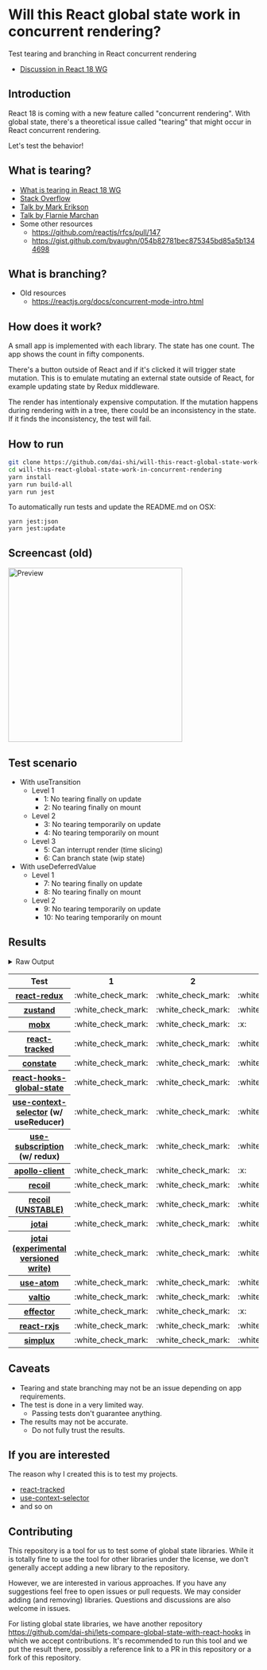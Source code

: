# Will this React global state work in concurrent rendering?

Test tearing and branching in React concurrent rendering

- [Discussion in React 18 WG](https://github.com/reactwg/react-18/discussions/116)

## Introduction

React 18 is coming with a new feature called "concurrent rendering".
With global state, there's a theoretical issue called "tearing"
that might occur in React concurrent rendering.

Let's test the behavior!

## What is tearing?

- [What is tearing in React 18 WG](https://github.com/reactwg/react-18/discussions/69)
- [Stack Overflow](https://stackoverflow.com/questions/54891675/what-is-tearing-in-the-context-of-the-react-redux)
- [Talk by Mark Erikson](https://www.youtube.com/watch?v=yOZ4Ml9LlWE&t=933s)
- [Talk by Flarnie Marchan](https://www.youtube.com/watch?v=V1Ly-8Z1wQA&t=1079s)
- Some other resources
  - https://github.com/reactjs/rfcs/pull/147
  - https://gist.github.com/bvaughn/054b82781bec875345bd85a5b1344698

## What is branching?

- Old resources
  - https://reactjs.org/docs/concurrent-mode-intro.html

## How does it work?

A small app is implemented with each library.
The state has one count.
The app shows the count in fifty components.

There's a button outside of React and
if it's clicked it will trigger state mutation.
This is to emulate mutating an external state outside of React,
for example updating state by Redux middleware.

The render has intentionaly expensive computation.
If the mutation happens during rendering with in a tree,
there could be an inconsistency in the state.
If it finds the inconsistency, the test will fail.

## How to run

```bash
git clone https://github.com/dai-shi/will-this-react-global-state-work-in-concurrent-rendering.git
cd will-this-react-global-state-work-in-concurrent-rendering
yarn install
yarn run build-all
yarn run jest
```

To automatically run tests and update the README.md on OSX:
```
yarn jest:json
yarn jest:update
```

## Screencast (old)

<img src="https://user-images.githubusercontent.com/490574/61502196-ce109200-aa0d-11e9-9efc-6203545d367c.gif" alt="Preview" width="350" />

## Test scenario

- With useTransition
  - Level 1
    - 1: No tearing finally on update
    - 2: No tearing finally on mount
  - Level 2
    - 3: No tearing temporarily on update
    - 4: No tearing temporarily on mount
  - Level 3
    - 5: Can interrupt render (time slicing)
    - 6: Can branch state (wip state)
- With useDeferredValue
  - Level 1
    - 7: No tearing finally on update
    - 8: No tearing finally on mount
  - Level 2
    - 9: No tearing temporarily on update
    - 10: No tearing temporarily on mount

## Results

<details>
<summary>Raw Output</summary>

```
   With useTransition
     Level 1
       ✓ No tearing finally on update (7940 ms)
       ✓ No tearing finally on mount (4606 ms)
     Level 2
       ✓ No tearing temporarily on update (12873 ms)
       ✓ No tearing temporarily on mount (4546 ms)
     Level 3
       ✕ Can interrupt render (time slicing) (7871 ms)
       ✕ Can branch state (wip state) (6609 ms)
   With useDeferredValue
     Level 1
       ✓ No tearing finally on update (9633 ms)
       ✓ No tearing finally on mount (4593 ms)
     Level 2
       ✓ No tearing temporarily on update (14510 ms)
       ✓ No tearing temporarily on mount (4494 ms)
 zustand
   With useTransition
     Level 1
       ✓ No tearing finally on update (7816 ms)
       ✓ No tearing finally on mount (4487 ms)
     Level 2
       ✓ No tearing temporarily on update (12757 ms)
       ✓ No tearing temporarily on mount (4532 ms)
     Level 3
       ✕ Can interrupt render (time slicing) (7844 ms)
       ✕ Can branch state (wip state) (6547 ms)
   With useDeferredValue
     Level 1
       ✓ No tearing finally on update (9520 ms)
       ✓ No tearing finally on mount (4562 ms)
     Level 2
       ✓ No tearing temporarily on update (14519 ms)
       ✓ No tearing temporarily on mount (4453 ms)
 mobx
   With useTransition
     Level 1
       ✓ No tearing finally on update (4476 ms)
       ✓ No tearing finally on mount (8305 ms)
     Level 2
       ✕ No tearing temporarily on update (8544 ms)
       ✕ No tearing temporarily on mount (9275 ms)
     Level 3
       ✓ Can interrupt render (time slicing) (3533 ms)
       ✕ Can branch state (wip state) (2854 ms)
   With useDeferredValue
     Level 1
       ✓ No tearing finally on update (9527 ms)
       ✓ No tearing finally on mount (5538 ms)
     Level 2
       ✓ No tearing temporarily on update (14504 ms)
       ✕ No tearing temporarily on mount (5455 ms)
 react-tracked
   With useTransition
     Level 1
       ✓ No tearing finally on update (5483 ms)
       ✓ No tearing finally on mount (15345 ms)
     Level 2
       ✓ No tearing temporarily on update (8544 ms)
       ✓ No tearing temporarily on mount (15293 ms)
     Level 3
       ✓ Can interrupt render (time slicing) (3520 ms)
       ✓ Can branch state (wip state) (8149 ms)
   With useDeferredValue
     Level 1
       ✓ No tearing finally on update (15304 ms)
       ✓ No tearing finally on mount (8365 ms)
     Level 2
       ✓ No tearing temporarily on update (19344 ms)
       ✓ No tearing temporarily on mount (8286 ms)
 constate
   With useTransition
     Level 1
       ✓ No tearing finally on update (4478 ms)
       ✓ No tearing finally on mount (10319 ms)
     Level 2
       ✓ No tearing temporarily on update (8507 ms)
       ✓ No tearing temporarily on mount (9257 ms)
     Level 3
       ✓ Can interrupt render (time slicing) (3510 ms)
       ✓ Can branch state (wip state) (5081 ms)
   With useDeferredValue
     Level 1
       ✓ No tearing finally on update (9520 ms)
       ✓ No tearing finally on mount (5537 ms)
     Level 2
       ✓ No tearing temporarily on update (14513 ms)
       ✓ No tearing temporarily on mount (5432 ms)
 react-hooks-global-state
   With useTransition
     Level 1
       ✓ No tearing finally on update (5434 ms)
       ✓ No tearing finally on mount (8302 ms)
     Level 2
       ✓ No tearing temporarily on update (8495 ms)
       ✕ No tearing temporarily on mount (8245 ms)
     Level 3
       ✓ Can interrupt render (time slicing) (3504 ms)
       ✕ Can branch state (wip state) (10157 ms)
   With useDeferredValue
     Level 1
       ✓ No tearing finally on update (11261 ms)
       ✓ No tearing finally on mount (5622 ms)
     Level 2
       ✓ No tearing temporarily on update (15495 ms)
       ✕ No tearing temporarily on mount (5532 ms)
 use-context-selector
   With useTransition
     Level 1
       ✓ No tearing finally on update (5535 ms)
       ✓ No tearing finally on mount (11413 ms)
     Level 2
       ✓ No tearing temporarily on update (8616 ms)
       ✓ No tearing temporarily on mount (15376 ms)
     Level 3
       ✓ Can interrupt render (time slicing) (3626 ms)
       ✓ Can branch state (wip state) (8180 ms)
   With useDeferredValue
     Level 1
       ✓ No tearing finally on update (15364 ms)
       ✓ No tearing finally on mount (6388 ms)
     Level 2
       ✓ No tearing temporarily on update (19347 ms)
       ✓ No tearing temporarily on mount (6292 ms)
 use-subscription
   With useTransition
     Level 1
       ✓ No tearing finally on update (5492 ms)
       ✓ No tearing finally on mount (9313 ms)
     Level 2
       ✓ No tearing temporarily on update (8528 ms)
       ✕ No tearing temporarily on mount (9255 ms)
     Level 3
       ✓ Can interrupt render (time slicing) (3532 ms)
       ✕ Can branch state (wip state) (10076 ms)
   With useDeferredValue
     Level 1
       ✓ No tearing finally on update (11151 ms)
       ✓ No tearing finally on mount (5580 ms)
     Level 2
       ✓ No tearing temporarily on update (15233 ms)
       ✕ No tearing temporarily on mount (5439 ms)
 apollo-client
   With useTransition
     Level 1
       ✓ No tearing finally on update (7962 ms)
       ✓ No tearing finally on mount (4550 ms)
     Level 2
       ✕ No tearing temporarily on update (12926 ms)
       ✓ No tearing temporarily on mount (4540 ms)
     Level 3
       ✕ Can interrupt render (time slicing) (7917 ms)
       ✕ Can branch state (wip state) (6626 ms)
   With useDeferredValue
     Level 1
       ✓ No tearing finally on update (10177 ms)
       ✓ No tearing finally on mount (4449 ms)
     Level 2
       ✕ No tearing temporarily on update (14283 ms)
       ✓ No tearing temporarily on mount (4483 ms)
 recoil
   With useTransition
     Level 1
       ✓ No tearing finally on update (7870 ms)
       ✓ No tearing finally on mount (4518 ms)
     Level 2
       ✓ No tearing temporarily on update (12831 ms)
       ✓ No tearing temporarily on mount (4460 ms)
     Level 3
       ✕ Can interrupt render (time slicing) (7792 ms)
       ✕ Can branch state (wip state) (6517 ms)
   With useDeferredValue
     Level 1
       ✓ No tearing finally on update (9516 ms)
       ✓ No tearing finally on mount (4478 ms)
     Level 2
       ✓ No tearing temporarily on update (14523 ms)
       ✓ No tearing temporarily on mount (4533 ms)
 recoil_UNSTABLE
   With useTransition
     Level 1
       ✓ No tearing finally on update (5560 ms)
       ✓ No tearing finally on mount (10452 ms)
     Level 2
       ✓ No tearing temporarily on update (8631 ms)
       ✕ No tearing temporarily on mount (9385 ms)
     Level 3
       ✓ Can interrupt render (time slicing) (3640 ms)
       ✕ Can branch state (wip state) (10169 ms)
   With useDeferredValue
     Level 1
       ✓ No tearing finally on update (11302 ms)
       ✓ No tearing finally on mount (5652 ms)
     Level 2
       ✓ No tearing temporarily on update (15350 ms)
       ✕ No tearing temporarily on mount (5573 ms)
 jotai
   With useTransition
     Level 1
       ✓ No tearing finally on update (6577 ms)
       ✓ No tearing finally on mount (12415 ms)
     Level 2
       ✓ No tearing temporarily on update (9632 ms)
       ✕ No tearing temporarily on mount (11282 ms)
     Level 3
       ✓ Can interrupt render (time slicing) (4543 ms)
       ✕ Can branch state (wip state) (11035 ms)
   With useDeferredValue
     Level 1
       ✓ No tearing finally on update (16316 ms)
       ✓ No tearing finally on mount (6382 ms)
     Level 2
       ✓ No tearing temporarily on update (20414 ms)
       ✕ No tearing temporarily on mount (6287 ms)
 jotai-versioned-write
   With useTransition
     Level 1
       ✓ No tearing finally on update (5483 ms)
       ✓ No tearing finally on mount (9330 ms)
     Level 2
       ✓ No tearing temporarily on update (9556 ms)
       ✓ No tearing temporarily on mount (8310 ms)
     Level 3
       ✓ Can interrupt render (time slicing) (4552 ms)
       ✓ Can branch state (wip state) (6126 ms)
   With useDeferredValue
     Level 1
       ✓ No tearing finally on update (11372 ms)
       ✓ No tearing finally on mount (5569 ms)
     Level 2
       ✓ No tearing temporarily on update (15414 ms)
       ✓ No tearing temporarily on mount (5498 ms)
 use-atom
   With useTransition
     Level 1
       ✓ No tearing finally on update (7487 ms)
       ✓ No tearing finally on mount (14333 ms)
     Level 2
       ✓ No tearing temporarily on update (9525 ms)
       ✓ No tearing temporarily on mount (14289 ms)
     Level 3
       ✓ Can interrupt render (time slicing) (4531 ms)
       ✕ Can branch state (wip state) (18109 ms)
   With useDeferredValue
     Level 1
       ✓ No tearing finally on update (16491 ms)
       ✓ No tearing finally on mount (9465 ms)
     Level 2
       ✓ No tearing temporarily on update (20654 ms)
       ✓ No tearing temporarily on mount (10359 ms)
 valtio
   With useTransition
     Level 1
       ✓ No tearing finally on update (7937 ms)
       ✓ No tearing finally on mount (4600 ms)
     Level 2
       ✓ No tearing temporarily on update (12879 ms)
       ✓ No tearing temporarily on mount (4596 ms)
     Level 3
       ✕ Can interrupt render (time slicing) (7883 ms)
       ✕ Can branch state (wip state) (6629 ms)
   With useDeferredValue
     Level 1
       ✓ No tearing finally on update (9601 ms)
       ✓ No tearing finally on mount (4534 ms)
     Level 2
       ✓ No tearing temporarily on update (14569 ms)
       ✓ No tearing temporarily on mount (4553 ms)
 effector
   With useTransition
     Level 1
       ✓ No tearing finally on update (4463 ms)
       ✓ No tearing finally on mount (9333 ms)
     Level 2
       ✕ No tearing temporarily on update (8550 ms)
       ✕ No tearing temporarily on mount (9283 ms)
     Level 3
       ✓ Can interrupt render (time slicing) (3575 ms)
       ✕ Can branch state (wip state) (2850 ms)
   With useDeferredValue
     Level 1
       ✓ No tearing finally on update (9549 ms)
       ✓ No tearing finally on mount (5565 ms)
     Level 2
       ✓ No tearing temporarily on update (14609 ms)
       ✕ No tearing temporarily on mount (5566 ms)
 react-rxjs
   With useTransition
     Level 1
       ✓ No tearing finally on update (7939 ms)
       ✓ No tearing finally on mount (9377 ms)
     Level 2
       ✓ No tearing temporarily on update (12864 ms)
       ✕ No tearing temporarily on mount (9404 ms)
     Level 3
       ✕ Can interrupt render (time slicing) (7877 ms)
       ✕ Can branch state (wip state) (6593 ms)
   With useDeferredValue
     Level 1
       ✓ No tearing finally on update (9654 ms)
       ✓ No tearing finally on mount (5580 ms)
     Level 2
       ✓ No tearing temporarily on update (14535 ms)
       ✕ No tearing temporarily on mount (5489 ms)
 simplux
   With useTransition
     Level 1
       ✓ No tearing finally on update (4482 ms)
       ✓ No tearing finally on mount (9322 ms)
     Level 2
       ✓ No tearing temporarily on update (8525 ms)
       ✓ No tearing temporarily on mount (9275 ms)
     Level 3
       ✓ Can interrupt render (time slicing) (3547 ms)
       ✕ Can branch state (wip state) (10096 ms)
   With useDeferredValue
     Level 1
       ✓ No tearing finally on update (9526 ms)
       ✓ No tearing finally on mount (5569 ms)
     Level 2
       ✓ No tearing temporarily on update (14508 ms)
       ✓ No tearing temporarily on mount (5488 ms)

```
</details>

<table>
<tr><th>Test</th><th>1</th><th>2</th><th>3</th><th>4</th><th>5</th><th>6</th><th>7</th><th>8</th><th>9</th><th>10</th></tr>
	<tr>
		<th><a href="https://react-redux.js.org">react-redux</a></th>
		<td>:white_check_mark:</td>
		<td>:white_check_mark:</td>
		<td>:white_check_mark:</td>
		<td>:white_check_mark:</td>
		<td>:x:</td>
		<td>:x:</td>
		<td>:white_check_mark:</td>
		<td>:white_check_mark:</td>
		<td>:white_check_mark:</td>
		<td>:white_check_mark:</td>
	</tr>
	<tr>
		<th><a href="https://github.com/pmndrs/zustand">zustand</a></th>
		<td>:white_check_mark:</td>
		<td>:white_check_mark:</td>
		<td>:white_check_mark:</td>
		<td>:white_check_mark:</td>
		<td>:x:</td>
		<td>:x:</td>
		<td>:white_check_mark:</td>
		<td>:white_check_mark:</td>
		<td>:white_check_mark:</td>
		<td>:white_check_mark:</td>
	</tr>
	<tr>
		<th><a href="https://github.com/mobxjs/mobx">mobx</a></th>
		<td>:white_check_mark:</td>
		<td>:white_check_mark:</td>
		<td>:x:</td>
		<td>:x:</td>
		<td>:white_check_mark:</td>
		<td>:x:</td>
		<td>:white_check_mark:</td>
		<td>:white_check_mark:</td>
		<td>:white_check_mark:</td>
		<td>:x:</td>
	</tr>
	<tr>
		<th><a href="https://react-tracked.js.org">react-tracked</a></th>
		<td>:white_check_mark:</td>
		<td>:white_check_mark:</td>
		<td>:white_check_mark:</td>
		<td>:white_check_mark:</td>
		<td>:white_check_mark:</td>
		<td>:white_check_mark:</td>
		<td>:white_check_mark:</td>
		<td>:white_check_mark:</td>
		<td>:white_check_mark:</td>
		<td>:white_check_mark:</td>
	</tr>
	<tr>
		<th><a href="https://github.com/diegohaz/constate">constate</a></th>
		<td>:white_check_mark:</td>
		<td>:white_check_mark:</td>
		<td>:white_check_mark:</td>
		<td>:white_check_mark:</td>
		<td>:white_check_mark:</td>
		<td>:white_check_mark:</td>
		<td>:white_check_mark:</td>
		<td>:white_check_mark:</td>
		<td>:white_check_mark:</td>
		<td>:white_check_mark:</td>
	</tr>
	<tr>
		<th><a href="https://github.com/dai-shi/react-hooks-global-state">react-hooks-global-state</a></th>
		<td>:white_check_mark:</td>
		<td>:white_check_mark:</td>
		<td>:white_check_mark:</td>
		<td>:x:</td>
		<td>:white_check_mark:</td>
		<td>:x:</td>
		<td>:white_check_mark:</td>
		<td>:white_check_mark:</td>
		<td>:white_check_mark:</td>
		<td>:x:</td>
	</tr>
	<tr>
		<th><a href="https://github.com/dai-shi/use-context-selector">use-context-selector</a> (w/ useReducer)</th>
		<td>:white_check_mark:</td>
		<td>:white_check_mark:</td>
		<td>:white_check_mark:</td>
		<td>:white_check_mark:</td>
		<td>:white_check_mark:</td>
		<td>:white_check_mark:</td>
		<td>:white_check_mark:</td>
		<td>:white_check_mark:</td>
		<td>:white_check_mark:</td>
		<td>:white_check_mark:</td>
	</tr>
	<tr>
		<th><a href="https://github.com/facebook/react/tree/master/packages/use-subscription">use-subscription</a> (w/ redux)</th>
		<td>:white_check_mark:</td>
		<td>:white_check_mark:</td>
		<td>:white_check_mark:</td>
		<td>:x:</td>
		<td>:white_check_mark:</td>
		<td>:x:</td>
		<td>:white_check_mark:</td>
		<td>:white_check_mark:</td>
		<td>:white_check_mark:</td>
		<td>:x:</td>
	</tr>
	<tr>
		<th><a href="https://github.com/apollographql/apollo-client">apollo-client</a></th>
		<td>:white_check_mark:</td>
		<td>:white_check_mark:</td>
		<td>:x:</td>
		<td>:white_check_mark:</td>
		<td>:x:</td>
		<td>:x:</td>
		<td>:white_check_mark:</td>
		<td>:white_check_mark:</td>
		<td>:x:</td>
		<td>:white_check_mark:</td>
	</tr>
	<tr>
		<th><a href="https://recoiljs.org">recoil</a></th>
		<td>:white_check_mark:</td>
		<td>:white_check_mark:</td>
		<td>:white_check_mark:</td>
		<td>:white_check_mark:</td>
		<td>:x:</td>
		<td>:x:</td>
		<td>:white_check_mark:</td>
		<td>:white_check_mark:</td>
		<td>:white_check_mark:</td>
		<td>:white_check_mark:</td>
	</tr>
	<tr>
		<th><a href="https://recoiljs.org">recoil (UNSTABLE)</a></th>
		<td>:white_check_mark:</td>
		<td>:white_check_mark:</td>
		<td>:white_check_mark:</td>
		<td>:x:</td>
		<td>:white_check_mark:</td>
		<td>:x:</td>
		<td>:white_check_mark:</td>
		<td>:white_check_mark:</td>
		<td>:white_check_mark:</td>
		<td>:x:</td>
	</tr>
	<tr>
		<th><a href="https://github.com/pmndrs/jotai">jotai</a></th>
		<td>:white_check_mark:</td>
		<td>:white_check_mark:</td>
		<td>:white_check_mark:</td>
		<td>:x:</td>
		<td>:white_check_mark:</td>
		<td>:x:</td>
		<td>:white_check_mark:</td>
		<td>:white_check_mark:</td>
		<td>:white_check_mark:</td>
		<td>:x:</td>
	</tr>
	<tr>
		<th><a href="https://github.com/pmndrs/jotai">jotai (experimental versioned write)</a></th>
		<td>:white_check_mark:</td>
		<td>:white_check_mark:</td>
		<td>:white_check_mark:</td>
		<td>:white_check_mark:</td>
		<td>:white_check_mark:</td>
		<td>:white_check_mark:</td>
		<td>:white_check_mark:</td>
		<td>:white_check_mark:</td>
		<td>:white_check_mark:</td>
		<td>:white_check_mark:</td>
	</tr>
	<tr>
		<th><a href="https://github.com/dai-shi/use-atom">use-atom</a></th>
		<td>:white_check_mark:</td>
		<td>:white_check_mark:</td>
		<td>:white_check_mark:</td>
		<td>:white_check_mark:</td>
		<td>:white_check_mark:</td>
		<td>:x:</td>
		<td>:white_check_mark:</td>
		<td>:white_check_mark:</td>
		<td>:white_check_mark:</td>
		<td>:white_check_mark:</td>
	</tr>
	<tr>
		<th><a href="https://github.com/pmndrs/valtio">valtio</a></th>
		<td>:white_check_mark:</td>
		<td>:white_check_mark:</td>
		<td>:white_check_mark:</td>
		<td>:white_check_mark:</td>
		<td>:x:</td>
		<td>:x:</td>
		<td>:white_check_mark:</td>
		<td>:white_check_mark:</td>
		<td>:white_check_mark:</td>
		<td>:white_check_mark:</td>
	</tr>
	<tr>
		<th><a href="https://github.com/zerobias/effector">effector</a></th>
		<td>:white_check_mark:</td>
		<td>:white_check_mark:</td>
		<td>:x:</td>
		<td>:x:</td>
		<td>:white_check_mark:</td>
		<td>:x:</td>
		<td>:white_check_mark:</td>
		<td>:white_check_mark:</td>
		<td>:white_check_mark:</td>
		<td>:x:</td>
	</tr>
	<tr>
		<th><a href="https://react-rxjs.org">react-rxjs</a></th>
		<td>:white_check_mark:</td>
		<td>:white_check_mark:</td>
		<td>:white_check_mark:</td>
		<td>:x:</td>
		<td>:x:</td>
		<td>:x:</td>
		<td>:white_check_mark:</td>
		<td>:white_check_mark:</td>
		<td>:white_check_mark:</td>
		<td>:x:</td>
	</tr>
	<tr>
		<th><a href="https://github.com/MrWolfZ/simplux">simplux</a></th>
		<td>:white_check_mark:</td>
		<td>:white_check_mark:</td>
		<td>:white_check_mark:</td>
		<td>:white_check_mark:</td>
		<td>:white_check_mark:</td>
		<td>:x:</td>
		<td>:white_check_mark:</td>
		<td>:white_check_mark:</td>
		<td>:white_check_mark:</td>
		<td>:white_check_mark:</td>
	</tr>

</table>

## Caveats

- Tearing and state branching may not be an issue depending on app requirements.
- The test is done in a very limited way.
  - Passing tests don't guarantee anything.
- The results may not be accurate.
  - Do not fully trust the results.

## If you are interested

The reason why I created this is to test my projects.

- [react-tracked](https://github.com/dai-shi/react-tracked)
- [use-context-selector](https://github.com/dai-shi/use-context-selector)
- and so on

## Contributing

This repository is a tool for us to test some of global state libraries.
While it is totally fine to use the tool for other libraries under the license,
we don't generally accept adding a new library to the repository.

However, we are interested in various approaches.
If you have any suggestions feel free to open issues or pull requests.
We may consider adding (and removing) libraries.
Questions and discussions are also welcome in issues.

For listing global state libraries, we have another repository
https://github.com/dai-shi/lets-compare-global-state-with-react-hooks
in which we accept contributions. It's recommended to run this tool
and we put the result there, possibly a reference link to a PR
in this repository or a fork of this repository.
